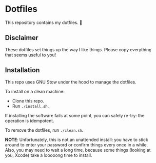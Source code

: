 # Dotfiles

This repository contains my dotfiles. 🎉

## Disclaimer

These dotfiles set things up the way I like things. Please copy everything that seems useful to you!

## Installation

This repo uses GNU Stow under the hood to manage the dotfiles.

To install on a clean machine:

* Clone this repo.
* Run `./install.sh`.

If installing the software fails at some point, you can safely re-try: the operation is idempotent.

To remove the dotfiles, run `./clean.sh`.

**NOTE**: Unfortunately, this is not an unattended install: you have to stick around to enter your password or confirm things every once in a while. Also, you may need to wait a long time, because some things (looking at you, Xcode) take a looooong time to install.
